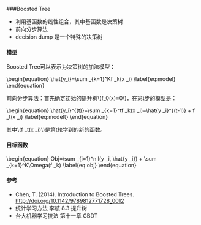 <script type="text/javascript" src="http://cdn.mathjax.org/mathjax/latest/MathJax.js?config=default"></script>

<script type="text/x-mathjax-config">MathJax.Hub.Config({TeX: {equationNumbers:{autoNumber:"AMS"}}});</script>


###Boosted Tree

- 利用基函数的线性组合，其中基函数是决策树
- 前向分步算法
- decision dump 是一个特殊的决策树

#### 模型
Boosted Tree可以表示为决策树的加法模型：

\begin{equation}
\hat{y_i}=\sum _{k=1}^Kf _k(x _i)
\label{eq:model}
\end{equation}

前向分步算法：首先确定初始的提升树\\(f_0(x)=0\\)，在第t步的模型是：

\begin{equation}
\hat{y_i}^{(t)}=\sum _{k=1}^tf _k(x _i)=\hat{y _i}^{(t-1)} + f _t(x _i)
\label{eq:modelt}
\end{equation}

其中\\(f _t(x _i)\\)是第t轮学到的新的函数。


#### 目标函数

\begin{equation}
Obj=\sum _{i=1}^n l(y _i, \hat{y _i}) + \sum _{k=1}^K\Omega(f _k)
\label{eq:obj}
\end{equation}

#### 参考
- Chen, T. (2014). Introduction to Boosted Trees. http://doi.org/10.1142/9789812771728_0012
- 统计学习方法 李航 8.3 提升树
- 台大机器学习技法 第十一章 GBDT